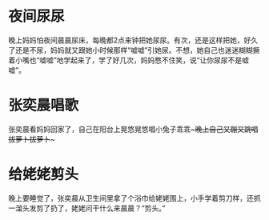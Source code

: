# 夜间尿尿

晚上妈妈怕夜间晨晨尿床，每晚都2点来钟把她尿尿。有次，还是这样把她，好久了还是不尿，妈妈就又跟她小时候那样“嘘嘘”引她尿。不想，她自己也迷迷糊糊撅着小嘴也“嘘嘘”地学起来了，学了好几次，妈妈憋不住笑，说“让你尿尿不是嘘嘘”。

# 张奕晨唱歌

张奕晨看妈妈回家了，自己在阳台上晃悠晃悠唱小兔子乖乖~~~晚上自己又蹦又跳唱拔萝卜拔萝卜~~~

# 给姥姥剪头

晚上要睡觉了，张奕晨从卫生间里拿了个浴巾给姥姥围上，小手学着剪刀样，还抓一溜头发剪了扔了，姥姥问干什么来晨晨？“剪头。”

